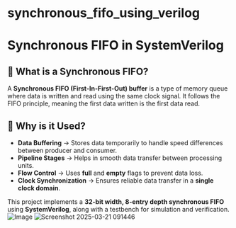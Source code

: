 # synchronous_fifo_using_verilog
# Synchronous FIFO in SystemVerilog

## 📌 What is a Synchronous FIFO?  
A **Synchronous FIFO (First-In-First-Out) buffer** is a type of memory queue where data is written and read using the same clock signal. It follows the FIFO principle, meaning the first data written is the first data read.

## 🔹 Why is it Used?  
- **Data Buffering** → Stores data temporarily to handle speed differences between producer and consumer.  
- **Pipeline Stages** → Helps in smooth data transfer between processing units.  
- **Flow Control** → Uses **full** and **empty** flags to prevent data loss.  
- **Clock Synchronization** → Ensures reliable data transfer in a **single clock domain**.  

This project implements a **32-bit width, 8-entry depth synchronous FIFO** using **SystemVerilog**, along with a testbench for simulation and verification.  
![Image](https://github.com/user-attachments/assets/4a8167dc-ac25-465d-93f3-dd5cc7197873)
![Screenshot 2025-03-21 091446](https://github.com/user-attachments/assets/39b29aeb-9704-471e-9c63-cbd15010ef17)
